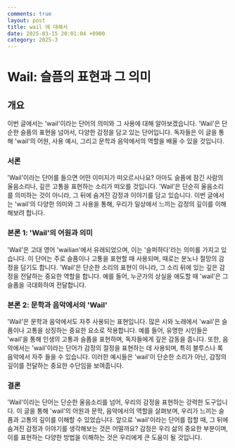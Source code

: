 ```yaml
---
comments: true
layout: post
title: wail 에 대해서
date: 2025-03-15 20:01:04 +0900
category: 2025-3
---
```


# Wail: 슬픔의 표현과 그 의미

## 개요
이번 글에서는 'wail'이라는 단어의 의미와 그 사용에 대해 알아보겠습니다. 'Wail'은 단순한 슬픔의 표현을 넘어서, 다양한 감정을 담고 있는 단어입니다. 독자들은 이 글을 통해 'wail'의 어원, 사용 예시, 그리고 문학과 음악에서의 역할을 배울 수 있을 것입니다.

### 서론
'Wail'이라는 단어를 들으면 어떤 이미지가 떠오르시나요? 아마도 슬픔에 잠긴 사람의 울음소리나, 깊은 고통을 표현하는 소리가 떠오를 것입니다. 'Wail'은 단순히 울음소리를 의미하는 것이 아니라, 그 뒤에 숨겨진 감정과 이야기를 담고 있습니다. 이번 글에서는 'wail'의 다양한 의미와 그 사용을 통해, 우리가 일상에서 느끼는 감정의 깊이를 이해해보려 합니다.

### 본론 1: 'Wail'의 어원과 의미
'Wail'은 고대 영어 'wailian'에서 유래되었으며, 이는 '슬퍼하다'라는 의미를 가지고 있습니다. 이 단어는 주로 슬픔이나 고통을 표현할 때 사용되며, 때로는 분노나 절망의 감정을 담기도 합니다. 'Wail'은 단순한 소리의 표현이 아니라, 그 소리 뒤에 있는 깊은 감정을 전달하는 중요한 역할을 합니다. 예를 들어, 누군가의 상실을 애도할 때 'wail'은 그 슬픔을 극대화하여 전달합니다.

### 본론 2: 문학과 음악에서의 'Wail'
'Wail'은 문학과 음악에서도 자주 사용되는 표현입니다. 많은 시와 노래에서 'wail'은 슬픔이나 고통을 상징하는 중요한 요소로 작용합니다. 예를 들어, 유명한 시인들은 'wail'을 통해 인생의 고통과 슬픔을 표현하며, 독자들에게 깊은 감동을 줍니다. 또한, 음악에서는 'wail'이라는 단어가 감정의 절정을 표현하는 데 사용되며, 특히 블루스나 록 음악에서 자주 들을 수 있습니다. 이러한 예시들은 'wail'이 단순한 소리가 아닌, 감정의 깊이를 전달하는 중요한 수단임을 보여줍니다.

### 결론
'Wail'이라는 단어는 단순한 울음소리를 넘어, 우리의 감정을 표현하는 강력한 도구입니다. 이 글을 통해 'wail'의 어원과 문학, 음악에서의 역할을 살펴보며, 우리가 느끼는 슬픔과 고통의 깊이를 이해할 수 있었습니다. 앞으로 'wail'이라는 단어를 접할 때, 그 뒤에 숨겨진 감정과 이야기를 생각해보는 것은 어떨까요? 감정은 우리 삶의 중요한 부분이며, 이를 표현하는 다양한 방법을 이해하는 것은 우리에게 큰 도움이 될 것입니다.